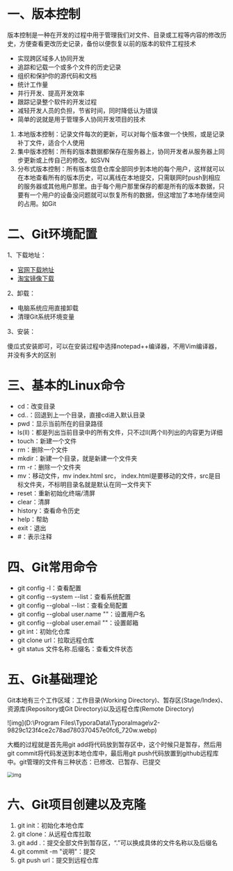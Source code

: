 # 一、版本控制

版本控制是一种在开发的过程中用于管理我们对文件、目录或工程等内容的修改历史，方便查看更改历史记录，备份以便恢复以前的版本的软件工程技术

- 实现跨区域多人协同开发
- 追踪和记载一个或多个文件的历史记录
- 组织和保护你的源代码和文档
- 统计工作量
- 并行开发、提高开发效率
- 跟踪记录整个软件的开发过程
- 减轻开发人员的负担，节省时间，同时降低认为错误
- 简单的说就是用于管理多人协同开发项目的技术

1. 本地版本控制：记录文件每次的更新，可以对每个版本做一个快照，或是记录补丁文件，适合个人使用
2. 集中版本控制：所有的版本数据都保存在服务器上，协同开发者从服务器上同步更新或上传自己的修改。如SVN
3. 分布式版本控制：所有版本信息仓库全部同步到本地的每个用户，这样就可以在本地查看所有的版本历史，可以离线在本地提交，只需联网时push到相应的服务器或其他用户那里。由于每个用户那里保存的都是所有的版本数据，只要有一个用户的设备没问题就可以恢复所有的数据，但这增加了本地存储空间的占用。如Git

# 二、Git环境配置

1、下载地址：

- [官网下载地址](https://git-scm.com/downloads)
- [淘宝镜像下载](http://npm.taobao.org/mirrors)

2、卸载：

- 电脑系统应用直接卸载
- 清理Git系统环境变量

3、安装：

傻瓜式安装即可，可以在安装过程中选择notepad++编译器，不用Vim编译器，并没有多大的区别

# 三、基本的Linux命令

- cd：改变目录
- cd..：回退到上一个目录，直接cd进入默认目录
- pwd：显示当前所在的目录路径
- ls(ll)：都是列出当前目录中的所有文件，只不过ll(两个ll)列出的内容更为详细
- touch：新建一个文件
- rm：删除一个文件
- mkdir：新建一个目录，就是新建一个文件夹
- rm -r：删除一个文件夹
- mv：移动文件，mv index.html src， index.html是要移动的文件，src是目标文件夹，不标明目录名就是默认在同一文件夹下
- reset：重新初始化终端/清屏
- clear：清屏
- history：查看命令历史
- help：帮助
- exit：退出
- #：表示注释

# 四、Git常用命令

- git config -l：查看配置
- git config --system --list：查看系统配置
- git config --global --list：查看全局配置
- git config --global user.name ""：设置用户名
- git config --global user.email ""：设置邮箱
- git int：初始化仓库
- git clone url：拉取远程仓库
- git status 文件名称.后缀名：查看文件状态

# 五、Git基础理论

Git本地有三个工作区域：工作目录(Working Directory)、暂存区(Stage/Index)、资源库(Repository或Git Directory)以及远程仓库(Remote Directory)

 ![img](D:\Program Files\TyporaData\TyporaImage\v2-9829c123f4ce2c78ad780370457e0fc6_720w.webp) 

大概的过程就是首先用git add将代码放到暂存区中，这个时候只是暂存，然后用git commit将代码发送到本地仓库中，最后用git push代码放置到github远程库中。git管理的文件有三种状态：已修改、已暂存、已提交

 <img src="D:\Program Files\TyporaData\TyporaImage\v2-51e676ef74e2d4cf8e63215811944766_720w.webp" alt="img" style="zoom:80%;" /> 

#  六、Git项目创建以及克隆

1. git init：初始化本地仓库
2. git clone：从远程仓库拉取
3. git add .：提交全部文件到暂存区，“.”可以换成具体的文件名称以及后缀名
4. git commit -m "说明"：提交
5. git push url：提交到远程仓库



